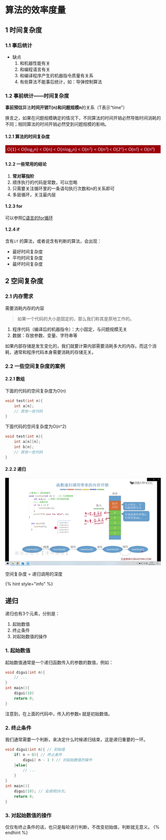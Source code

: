 # 算法的效率度量

## 1 时间复杂度

### 1.1 事后统计

* 缺点
  1. 和机器性能有关
  2. 和编程语言有关
  3. 和编译程序产生的机器指令质量有关系
  4. 有些算法不能事后统计，如：导弹控制算法

### 1.2 事前统计——时间复杂度

**事前预估**算法**时间开销T\(n\)**和**问题规模n**的关系（T表示“time”）

换言之，如果在问题规模确定的情况下，不同算法的时间开销必然导致时间消耗的不同；相同算法的时间开销必然受到问题规模的影响。

#### 1.2.1 算法的时间复杂度

![](../../../.gitbook/assets/shi-jian-fu-za-du-.png)

#### 1.2.2 一些常用的结论

1. **常对幂指阶**
2. 顺序执行的代码是常数，可以忽略
3. 只需要关注循环里的一条语句执行次数和n的关系即可
4. 多层循环，关注最内层

#### 1.2.3 for

可以参照[C语言的for循环](https://bxg.gitbook.io/language/c/for)

#### 1.2.4 if

含有`if` 的算法，或者说含有判断的算法，会出现：

* 最好时间复杂度
* 平均时间复杂度
* 最坏时间复杂度

## 2 空间复杂度

### 2.1 内存需求

需要消耗内存的内容

> 如果一个代码的大小是固定的，那么我们称其是原地工作的。

1. 程序代码（编译后的机器指令）：大小固定，与问题规模无关
2. 数据：存放参数、变量、字符串等

如果内部存储是发生变化的，我们就要计算内部需要消耗多大的内存。而这个消耗，通常和程序代码本身需要消耗的存储无关。

### 2.2 一些空间复杂度的案例

#### 2.2.1 数组

下面的代码的空间复杂度为O\(n\)

```cpp
void test(int n){
    int a[n];
    // 其他一些代码
}
```

下面代码的空间复杂度为O\(n^2\)

```cpp
void test(int n){
    int a[n][n];
    int b[n];
    // 其他一些代码
}
```

#### 2.2.2 递归

![](../../../.gitbook/assets/di-gui-tiao-yong-shi-de-kong-jian-fu-za-du-.png)

空间复杂度 = 递归调用的深度

{% hint style="info" %}
## 递归

递归也有3个元素，分别是：

1. 起始数值
2. 终止条件
3. 对起始数值的操作

### 1. 起始数值

起始数值通常是一个递归函数传入的参数的数值，例如：

```c
void digui(int n){
    // ...
}
int main(){
    digui(10)
    return 0;
}
```

注意到，在上面的代码中，传入的参数`n` 就是初始数值。

### 2. 终止条件

我们通常需要一个判断，来决定什么时候递归结束，这是递归重要的一环。

```c
void digui(int n){ // 初始值
    if( n > 0){ // 终止条件
        digui( n - 1 ) // 对起始数值的操作
    }else{
        // ...
    }
}
int main(){
    digui(10); // 会调用10次。
    return 0;
}
```

### 3. 对起始数值的操作

仅仅有终止条件的话，也只是每轮进行判断，不改变初始值，判断就无意义。
{% endhint %}




